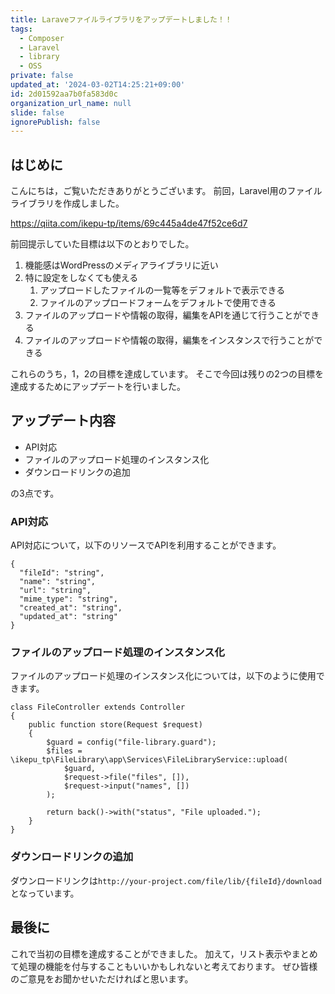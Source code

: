 ```yaml
---
title: Laraveファイルライブラリをアップデートしました！！
tags:
  - Composer
  - Laravel
  - library
  - OSS
private: false
updated_at: '2024-03-02T14:25:21+09:00'
id: 2d01592aa7b0fa583d0c
organization_url_name: null
slide: false
ignorePublish: false
---
```

## はじめに

こんにちは，ご覧いただきありがとうございます。
前回，Laravel用のファイルライブラリを作成しました。

https://qiita.com/ikepu-tp/items/69c445a4de47f52ce6d7

前回提示していた目標は以下のとおりでした。

1. 機能感はWordPressのメディアライブラリに近い
2. 特に設定をしなくても使える
   1. アップロードしたファイルの一覧等をデフォルトで表示できる
   2. ファイルのアップロードフォームをデフォルトで使用できる
3. ファイルのアップロードや情報の取得，編集をAPIを通じて行うことができる
4. ファイルのアップロードや情報の取得，編集をインスタンスで行うことができる

これらのうち，1，2の目標を達成しています。
そこで今回は残りの2つの目標を達成するためにアップデートを行いました。

## アップデート内容

- API対応
- ファイルのアップロード処理のインスタンス化
- ダウンロードリンクの追加

の3点です。

### API対応

API対応について，以下のリソースでAPIを利用することができます。

```json:API Resource
{
  "fileId": "string",
  "name": "string",
  "url": "string",
  "mime_type": "string",
  "created_at": "string",
  "updated_at": "string"
}
```

### ファイルのアップロード処理のインスタンス化

ファイルのアップロード処理のインスタンス化については，以下のように使用できます。

```php:UploadFileController
class FileController extends Controller
{
    public function store(Request $request)
    {
        $guard = config("file-library.guard");
        $files = \ikepu_tp\FileLibrary\app\Services\FileLibraryService::upload(
            $guard, 
            $request->file("files", []), 
            $request->input("names", [])
        );

        return back()->with("status", "File uploaded.");
    }
}
```

### ダウンロードリンクの追加

ダウンロードリンクは`http://your-project.com/file/lib/{fileId}/download`となっています。

## 最後に

これで当初の目標を達成することができました。
加えて，リスト表示やまとめて処理の機能を付与することもいいかもしれないと考えております。
ぜひ皆様のご意見をお聞かせいただければと思います。
